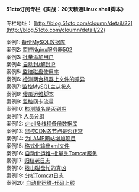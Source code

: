 #### 51cto订阅专栏《实战：20天精通Linux shell脚本》
专栏地址： [http://blog.51cto.com/cloumn/detail/22](http://blog.51cto.com/cloumn/detail/22)

案例1: [备份MySQL数据库](https://github.com/zhaoxixc/shell20/blob/master/codes/1.md)
</br>
案例2: [监控Nginx服务器502](https://github.com/aminglinux/shell20/blob/master/codes/2.md)
</br>
案例3: [批量添加用户](https://github.com/aminglinux/shell20/blob/master/codes/3.md)
</br>
案例4: [自动封/解封IP](https://github.com/aminglinux/shell20/blob/master/codes/4.md)
</br>
案例5: [监控磁盘使用率](https://github.com/aminglinux/shell20/blob/master/codes/5.md)
</br>
案例6: [检测两台机器上文件的差异](https://github.com/aminglinux/shell20/blob/master/codes/6.md)
</br>
案例7: [监控MySQL主从状态](https://github.com/aminglinux/shell20/blob/master/codes/7.md)
</br>
案例8: [傻瓜运维脚本](https://github.com/aminglinux/shell20/blob/master/codes/8.md)
</br>
案例9: [监控网卡流量](https://github.com/aminglinux/shell20/blob/master/codes/9.md)
</br>
案例10: [检测域名是否到期](https://github.com/aminglinux/shell20/blob/master/codes/10.md)
</br>
案例11: [人员分组](https://github.com/aminglinux/shell20/blob/master/codes/11.md)
</br>
案例12: [shell多线程备份数据库](https://github.com/aminglinux/shell20/blob/master/codes/12.md)
</br>
案例13: [监控CDN各节点是否正常](https://github.com/aminglinux/shell20/blob/master/codes/13.md)
</br>
案例14: [为LAMP网站增加项目](https://github.com/aminglinux/shell20/blob/master/codes/14.md)
</br>
案例15: [格式化输出xml文件](https://github.com/aminglinux/shell20/blob/master/codes/15.md)
</br>
案例16: [自动化运维-批量关Tomcat服务](https://github.com/aminglinux/shell20/blob/master/codes/16.md)
</br>
案例17: [归档老日志](https://github.com/aminglinux/shell20/blob/master/codes/17.md)
</br>
案例18: [找出磁盘忙的真凶](https://github.com/aminglinux/shell20/blob/master/codes/18.md)
</br>
案例19: [分析Tomcat日志](https://github.com/aminglinux/shell20/blob/master/codes/19.md)
</br>
案例20: [自动化运维-代码上线](https://github.com/zhaoxixc/shell20/blob/master/codes/20.md)

